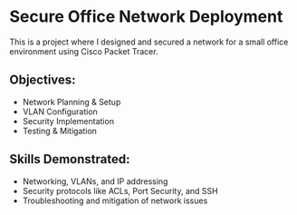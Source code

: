 # Secure Office Network Deployment

This is a project where I designed and secured a network for a small office environment using Cisco Packet Tracer.

## Objectives:
- Network Planning & Setup
- VLAN Configuration
- Security Implementation
- Testing & Mitigation

## Skills Demonstrated:
- Networking, VLANs, and IP addressing
- Security protocols like ACLs, Port Security, and SSH
- Troubleshooting and mitigation of network issues
